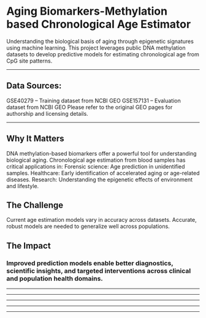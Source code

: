 # Aging Biomarkers-Methylation based Chronological Age Estimator
Understanding the biological basis of aging through epigenetic signatures using machine learning. This project leverages public DNA methylation datasets to develop predictive models for estimating chronological age from CpG site patterns.
____________________________________________________________________________________________________________________________________________________________________________________________
## Data Sources:
GSE40279 – Training dataset from NCBI GEO
GSE157131 – Evaluation dataset from NCBI GEO
Please refer to the original GEO pages for authorship and licensing details.
____________________________________________________________________________________________________________________________________________________________________________________________
## Why It Matters
DNA methylation-based biomarkers offer a powerful tool for understanding biological aging. Chronological age estimation from blood samples has critical applications in:
  Forensic science: Age prediction in unidentified samples.
  Healthcare: Early identification of accelerated aging or age-related diseases.
  Research: Understanding the epigenetic effects of environment and lifestyle.

## The Challenge
Current age estimation models vary in accuracy across datasets.
Accurate, robust models are needed to generalize well across populations.

## The Impact
### Improved prediction models enable better diagnostics, scientific insights, and targeted interventions across clinical and population health domains.

____________________________________________________________________________________________________________________________________________________________________________________________




____________________________________________________________________________________________________________________________________________________________________________________________





____________________________________________________________________________________________________________________________________________________________________________________________




____________________________________________________________________________________________________________________________________________________________________________________________




____________________________________________________________________________________________________________________________________________________________________________________________

